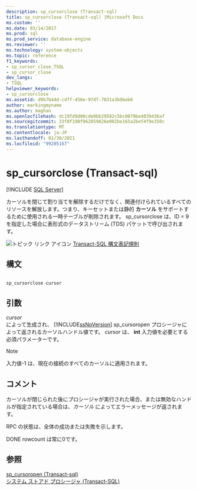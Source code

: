 ```yaml
---
description: sp_cursorclose (Transact-sql)
title: sp_cursorclose (Transact-sql) |Microsoft Docs
ms.custom: ''
ms.date: 03/14/2017
ms.prod: sql
ms.prod_service: database-engine
ms.reviewer: ''
ms.technology: system-objects
ms.topic: reference
f1_keywords:
- sp_cursor_close_TSQL
- sp_cursor_close
dev_langs:
- TSQL
helpviewer_keywords:
- sp_cursorclose
ms.assetid: d9b7b44d-cdff-456e-97df-7031a3b9beb6
author: markingmyname
ms.author: maghan
ms.openlocfilehash: dc19fd9d00cde0bb29582c5bc0079be4039436af
ms.sourcegitcommit: 33f0f190f962059826e002be165a2bef4f9e350c
ms.translationtype: MT
ms.contentlocale: ja-JP
ms.lasthandoff: 01/30/2021
ms.locfileid: "99205167"
---
```

# <a name="sp_cursorclose-transact-sql"></a>sp_cursorclose (Transact-sql)
[!INCLUDE [SQL Server](../../includes/applies-to-version/sqlserver.md)]

  カーソルを閉じて割り当てを解除するだけでなく、関連付けられているすべてのリソースを解放します。つまり、キーセットまたは静的 **カーソル** をサポートするために使用される一時テーブルが削除されます。 sp_cursorclose は、ID = 9 を指定した場合に表形式のデータストリーム (TDS) パケットで呼び出されます。  
  
 ![トピック リンク アイコン](../../database-engine/configure-windows/media/topic-link.gif "トピック リンク アイコン") [Transact-SQL 構文表記規則](../../t-sql/language-elements/transact-sql-syntax-conventions-transact-sql.md)  
  
## <a name="syntax"></a>構文  
  
```  
  
sp_cursorclose cursor  
```  
  
## <a name="arguments"></a>引数  
 *cursor*  
 によって生成され、 [!INCLUDE[ssNoVersion](../../includes/ssnoversion-md.md)] sp_cursoropen プロシージャによって返されるカーソルハンドル値です。 *cursor* は、 **int** 入力値を必要とする必須パラメーターです。  
  
> [!NOTE]  
>  入力値-1 は、現在の接続のすべてのカーソルに適用されます。  
  
## <a name="remarks"></a>コメント  
 カーソルが閉じられた後にプロシージャが実行された場合、または無効なハンドルが指定されている場合は、*カーソル* によってエラーメッセージが返されます。  
  
 RPC の状態は、全体の成功または失敗を示します。  
  
 DONE rowcount は常に0です。  
  
## <a name="see-also"></a>参照  
 [sp_cursoropen &#40;Transact-sql&#41;](../../relational-databases/system-stored-procedures/sp-cursoropen-transact-sql.md)   
 [システム ストアド プロシージャ &#40;Transact-SQL&#41;](../../relational-databases/system-stored-procedures/system-stored-procedures-transact-sql.md)  
  
  
